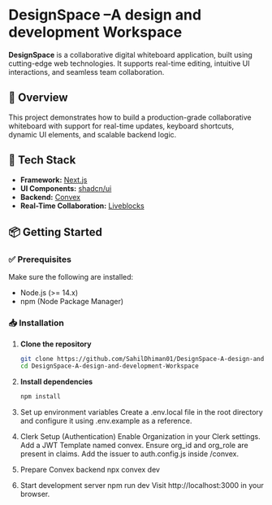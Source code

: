 # DesignSpace –A design and development Workspace


**DesignSpace** is a collaborative digital whiteboard application, built using cutting-edge web technologies. It supports real-time editing, intuitive UI interactions, and seamless team collaboration.

## 🧠 Overview

This project demonstrates how to build a production-grade collaborative whiteboard with support for real-time updates, keyboard shortcuts, dynamic UI elements, and scalable backend logic.

## 🔧 Tech Stack

- **Framework:** [Next.js](https://nextjs.org/)
- **UI Components:** [shadcn/ui](https://ui.shadcn.com/)
- **Backend:** [Convex](https://www.convex.dev/)
- **Real-Time Collaboration:** [Liveblocks](https://liveblocks.io/)

## 📦 Getting Started

### ✅ Prerequisites

Make sure the following are installed:

- Node.js (>= 14.x)
- npm (Node Package Manager)

### 📥 Installation

1. **Clone the repository**
   ```bash
   git clone https://github.com/SahilDhiman01/DesignSpace-A-design-and-development-Workspace.git
   cd DesignSpace-A-design-and-development-Workspace

2. **Install dependencies**
   ```bash
   npm install

3. Set up environment variables
   Create a .env.local file in the root directory and configure it using .env.example as a reference.

4. Clerk Setup (Authentication)
   Enable Organization in your Clerk settings.
   Add a JWT Template named convex.
   Ensure org_id and org_role are present in claims.
   Add the issuer to auth.config.js inside /convex.

 5. Prepare Convex backend
    npx convex dev

 6. Start development server
   npm run dev
   Visit http://localhost:3000 in your browser.
